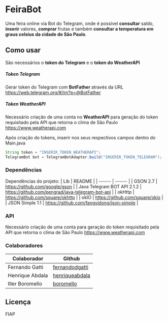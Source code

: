 # FeiraBot
Uma feira online via Bot do Telegram, onde é possível **consultar** saldo, **inserir** valores, **comprar** frutas e também **consultar a temperatura em graus celsius da cidade de São Paulo**.
## Como usar
São necessários o **token do Telegram** e o **token do WeatherAPI**

##### Token Telegram
Gerar token do Telegram com **BotFather** através da URL
<https://web.telegram.org/#/im?p=@BotFather>

##### Token WeatherAPI
Necessário criação de uma conta no **WeatherAPI** para geração do token requisitado pela API que retorna o clima de São Paulo
<https://www.weatherapi.com>

Após criação do tokens, inserir nos seus respectivos campos dentro do Main.java
```java
String token = "INSERIR_TOKEN_WEATHERAPI";
TelegramBot bot = TelegramBotAdapter.build("INSERIR_TOKEN_TELEGRAM");
```
### Dependências
Dependências do projeto:
| Lib | README |
| ------ | ------ |
| GSON 2.7 | <https://github.com/google/gson> |
| Java Telegram BOT API 2.1.2 | <https://github.com/pengrad/java-telegram-bot-api> |
| okHttp | <https://github.com/square/okhttp> |
| okIO | <https://github.com/square/okio> |
| JSON Simple 1.1 | <https://github.com/fangyidong/json-simple> |

### API
Necessário criação de uma conta para geração do token requisitado pela API que retorna o clima de São Paulo
<https://www.weatherapi.com>

### Colaboradores

| Colaborador | Github |
| ------ | ------ |
| Fernando Gatti | [fernandodgatti][Gatti] |
| Henrique Abdala | [henriqueabdala][Abdala] |
| Iller Boromello | [boromello][Boromello] |


Licença
----
FIAP



[//]: # (These are reference links used in the body of this note and get stripped out when the markdown processor does its job. There is no need to format nicely because it shouldn't be seen. Thanks SO - http://stackoverflow.com/questions/4823468/store-comments-in-markdown-syntax)


   [dill]: <https://github.com/joemccann/dillinger>
   [git-repo-url]: <https://github.com/joemccann/dillinger.git>
   [john gruber]: <http://daringfireball.net>
   [df1]: <http://daringfireball.net/projects/markdown/>
   [markdown-it]: <https://github.com/markdown-it/markdown-it>
   [Ace Editor]: <http://ace.ajax.org>
   [node.js]: <http://nodejs.org>
   [Twitter Bootstrap]: <http://twitter.github.com/bootstrap/>
   [jQuery]: <http://jquery.com>
   [@tjholowaychuk]: <http://twitter.com/tjholowaychuk>
   [express]: <http://expressjs.com>
   [AngularJS]: <http://angularjs.org>
   [Gulp]: <http://gulpjs.com>
   [Gatti]: <https://github.com/fernandodgatti>
   [Abdala]: <https://github.com/henriqueabdala>
   [Boromello]: <https://github.com/Boromello>
   [PlDb]: <https://github.com/joemccann/dillinger/tree/master/plugins/dropbox/README.md>
   [PlGh]: <https://github.com/joemccann/dillinger/tree/master/plugins/github/README.md>
   [PlGd]: <https://github.com/joemccann/dillinger/tree/master/plugins/googledrive/README.md>
   [PlOd]: <https://github.com/joemccann/dillinger/tree/master/plugins/onedrive/README.md>
   [PlMe]: <https://github.com/joemccann/dillinger/tree/master/plugins/medium/README.md>
   [PlGa]: <https://github.com/RahulHP/dillinger/blob/master/plugins/googleanalytics/README.md>
